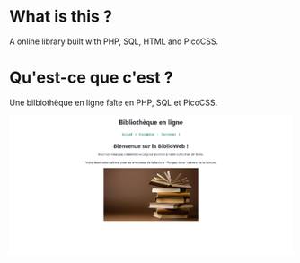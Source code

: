 # What is this ? 

A online library built with PHP, SQL, HTML and PicoCSS. 

# Qu'est-ce que c'est ?

Une bilbiothèque en ligne faîte en PHP, SQL et PicoCSS.

![website](home.png "a title")
